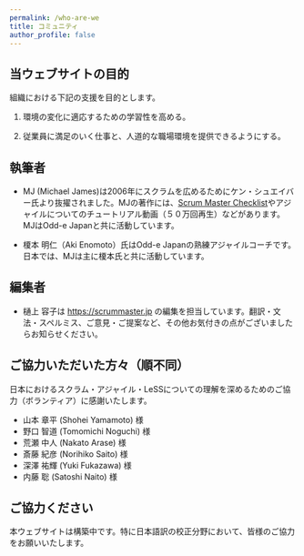 ```yaml
---
permalink: /who-are-we
title: コミュニティ
author_profile: false
---
```


## 当ウェブサイトの目的　<!--Purpose of this website-->

組織における下記の支援を目的とします。

1. 環境の変化に適応するための学習性を高める。
<!--We want to help businesses learn to adapt to reality as it changes.-->
2. 従業員に満足のいく仕事と、人道的な職場環境を提供できるようにする。
<!--We want to help businesses provide satisfying work and humane work environments to their employees.-->

## 執筆者　<!--Authors-->

* MJ (Michael James)は2006年にスクラムを広めるためにケン・シュエイバー氏より抜擢されました。MJの著作には、[Scrum Master Checklist](https://scrummasterchecklist.org)やアジャイルについてのチュートリアル動画（５０万回再生）などがあります。MJはOdd-e Japanと共に活動しています。
<!--MJ (Michael James) was chosen by Ken Schwaber to help teach Scrum in 2006. He has been known for the [Scrum Master Checklist](https://scrummasterchecklist.org), and Agile tutorials seen by half a million people.  MJ works with Odd-e Japan.-->
* 榎本 明仁（Aki Enomoto）氏はOdd-e Japanの熟練アジャイルコーチです。日本では、MJは主に榎本氏と共に活動しています。
<!--Aki Enomoto (榎本 明仁) is an experienced Agile Coach at Odd-e who works with MJ quite a bit in Japan.-->

## 編集者　<!--Editor-->

* 樋上 容子は https://scrummaster.jp の編集を担当しています。翻訳・文法・スペルミス、ご意見・ご提案など、その他お気付きの点がございましたらお知らせください。
<!--Yoko Hinoue is the site editor of https://scrummaster.jp.  Please inform us of any spelling, grammatical, translation problems, and suggestions.-->

## ご協力いただいた方々（順不同）<!--Contributors (alphabetical)-->

日本におけるスクラム・アジャイル・LeSSについての理解を深めるためのご協力（ボランティア）に感謝いたします。
<!--The following people have generously donated their time to help improve the understanding of Scrum, Agile, and LeSS in Japan.-->

* 山本 章平 (Shohei Yamamoto) 様
* 野口 智道 (Tomomichi Noguchi) 様
* 荒瀬 中人 (Nakato Arase) 様
* 斎藤 紀彦 (Norihiko Saito) 様
* 深澤 祐輝 (Yuki Fukazawa) 様
* 内藤 聡 (Satoshi Naito) 様

## ご協力ください <!--Please help!-->

本ウェブサイトは構築中です。特に日本語訳の校正分野において、皆様のご協力をお願いいたします。
<!--We're just getting started and we need your help, particularly with Japanese proofreading!-->
